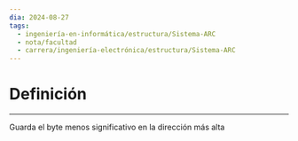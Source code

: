 ```yaml
---
dia: 2024-08-27
tags:
  - ingeniería-en-informática/estructura/Sistema-ARC
  - nota/facultad
  - carrera/ingeniería-electrónica/estructura/Sistema-ARC
---
```

# Definición
---
Guarda el byte menos significativo en la dirección más alta